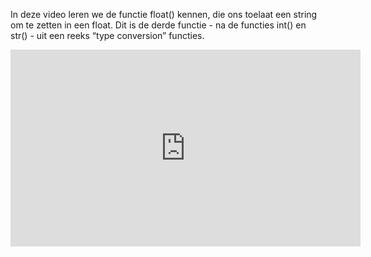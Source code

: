 In deze video leren we de functie float() kennen, die ons toelaat een string om te zetten in een float. Dit is de derde functie - na de functies int() en str() - uit een reeks “type conversion” functies.

<div align="center">
  <iframe width="560" height="315" src="https://www.youtube.com/embed/EQ26girUxyI" title="YouTube video player" frameborder="0" allow="accelerometer; autoplay; clipboard-write; encrypted-media; gyroscope; picture-in-picture; web-share" allowfullscreen></iframe>
</div>

